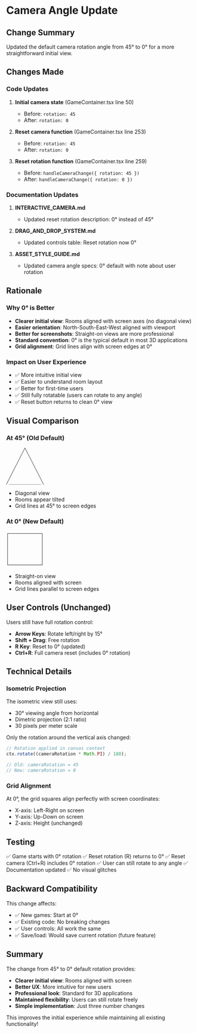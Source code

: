 # Camera Angle Update

## Change Summary
Updated the default camera rotation angle from 45° to 0° for a more straightforward initial view.

## Changes Made

### **Code Updates**
1. **Initial camera state** (GameContainer.tsx line 50)
   - Before: `rotation: 45`
   - After: `rotation: 0`

2. **Reset camera function** (GameContainer.tsx line 253)
   - Before: `rotation: 45`
   - After: `rotation: 0`

3. **Reset rotation function** (GameContainer.tsx line 259)
   - Before: `handleCameraChange({ rotation: 45 })`
   - After: `handleCameraChange({ rotation: 0 })`

### **Documentation Updates**
1. **INTERACTIVE_CAMERA.md**
   - Updated reset rotation description: 0° instead of 45°

2. **DRAG_AND_DROP_SYSTEM.md**
   - Updated controls table: Reset rotation now 0°

3. **ASSET_STYLE_GUIDE.md**
   - Updated camera angle specs: 0° default with note about user rotation

## Rationale

### **Why 0° is Better**
- **Clearer initial view**: Rooms aligned with screen axes (no diagonal view)
- **Easier orientation**: North-South-East-West aligned with viewport
- **Better for screenshots**: Straight-on views are more professional
- **Standard convention**: 0° is the typical default in most 3D applications
- **Grid alignment**: Grid lines align with screen edges at 0°

### **Impact on User Experience**
- ✅ More intuitive initial view
- ✅ Easier to understand room layout
- ✅ Better for first-time users
- ✅ Still fully rotatable (users can rotate to any angle)
- ✅ Reset button returns to clean 0° view

## Visual Comparison

### **At 45° (Old Default)**
```
      ╱╲
     ╱  ╲
    ╱    ╲
   ╱      ╲
  ╱        ╲
 ╱          ╲
╱____________╲
```
- Diagonal view
- Rooms appear tilted
- Grid lines at 45° to screen edges

### **At 0° (New Default)**
```
┌────────────┐
│            │
│            │
│            │
│            │
│            │
└────────────┘
```
- Straight-on view
- Rooms aligned with screen
- Grid lines parallel to screen edges

## User Controls (Unchanged)

Users still have full rotation control:
- **Arrow Keys**: Rotate left/right by 15°
- **Shift + Drag**: Free rotation
- **R Key**: Reset to 0° (updated)
- **Ctrl+R**: Full camera reset (includes 0° rotation)

## Technical Details

### **Isometric Projection**
The isometric view still uses:
- 30° viewing angle from horizontal
- Dimetric projection (2:1 ratio)
- 30 pixels per meter scale

Only the rotation around the vertical axis changed:
```typescript
// Rotation applied in canvas context
ctx.rotate((cameraRotation * Math.PI) / 180);

// Old: cameraRotation = 45
// New: cameraRotation = 0
```

### **Grid Alignment**
At 0°, the grid squares align perfectly with screen coordinates:
- X-axis: Left-Right on screen
- Y-axis: Up-Down on screen
- Z-axis: Height (unchanged)

## Testing

✅ Game starts with 0° rotation
✅ Reset rotation (R) returns to 0°
✅ Reset camera (Ctrl+R) includes 0° rotation
✅ User can still rotate to any angle
✅ Documentation updated
✅ No visual glitches

## Backward Compatibility

This change affects:
- ✅ New games: Start at 0°
- ✅ Existing code: No breaking changes
- ✅ User controls: All work the same
- ✅ Save/load: Would save current rotation (future feature)

## Summary

The change from 45° to 0° default rotation provides:
- **Clearer initial view**: Rooms aligned with screen
- **Better UX**: More intuitive for new users
- **Professional look**: Standard for 3D applications
- **Maintained flexibility**: Users can still rotate freely
- **Simple implementation**: Just three number changes

This improves the initial experience while maintaining all existing functionality!